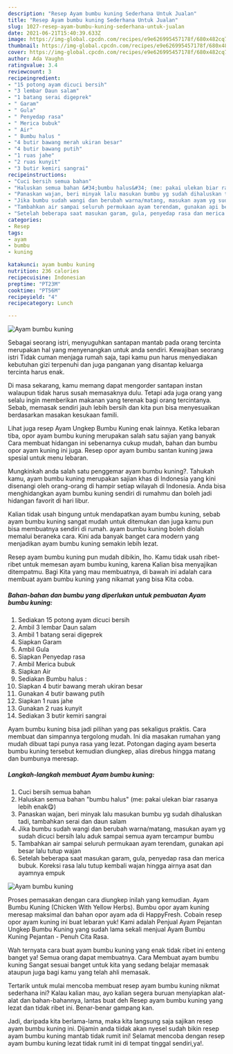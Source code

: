 ```yaml
---
description: "Resep Ayam bumbu kuning Sederhana Untuk Jualan"
title: "Resep Ayam bumbu kuning Sederhana Untuk Jualan"
slug: 1027-resep-ayam-bumbu-kuning-sederhana-untuk-jualan
date: 2021-06-21T15:40:39.633Z
image: https://img-global.cpcdn.com/recipes/e9e626995457178f/680x482cq70/ayam-bumbu-kuning-foto-resep-utama.jpg
thumbnail: https://img-global.cpcdn.com/recipes/e9e626995457178f/680x482cq70/ayam-bumbu-kuning-foto-resep-utama.jpg
cover: https://img-global.cpcdn.com/recipes/e9e626995457178f/680x482cq70/ayam-bumbu-kuning-foto-resep-utama.jpg
author: Ada Vaughn
ratingvalue: 3.4
reviewcount: 3
recipeingredient:
- "15 potong ayam dicuci bersih"
- "3 lembar Daun salam"
- "1 batang serai digeprek"
- " Garam"
- " Gula"
- " Penyedap rasa"
- " Merica bubuk"
- " Air"
- " Bumbu halus "
- "4 butir bawang merah ukiran besar"
- "4 butir bawang putih"
- "1 ruas jahe"
- "2 ruas kunyit"
- "3 butir kemiri sangrai"
recipeinstructions:
- "Cuci bersih semua bahan"
- "Haluskan semua bahan &#34;bumbu halus&#34; (me: pakai ulekan biar rasanya lebih enak😋)"
- "Panaskan wajan, beri minyak lalu masukan bumbu yg sudah dihaluskan tadi, tambahkan serai dan daun salam"
- "Jika bumbu sudah wangi dan berubah warna/matang, masukan ayam yg sudah dicuci bersih lalu aduk sampai semua ayam tercampur bumbu"
- "Tambahkan air sampai seluruh permukaan ayam terendam, gunakan api besar lalu tutup wajan"
- "Setelah beberapa saat masukan garam, gula, penyedap rasa dan merica bubuk. Koreksi rasa lalu tutup kembali wajan hingga airnya asat dan ayamnya empuk"
categories:
- Resep
tags:
- ayam
- bumbu
- kuning

katakunci: ayam bumbu kuning 
nutrition: 236 calories
recipecuisine: Indonesian
preptime: "PT23M"
cooktime: "PT56M"
recipeyield: "4"
recipecategory: Lunch

---
```



![Ayam bumbu kuning](https://img-global.cpcdn.com/recipes/e9e626995457178f/680x482cq70/ayam-bumbu-kuning-foto-resep-utama.jpg)

Sebagai seorang istri, menyuguhkan santapan mantab pada orang tercinta merupakan hal yang menyenangkan untuk anda sendiri. Kewajiban seorang istri Tidak cuman menjaga rumah saja, tapi kamu pun harus menyediakan kebutuhan gizi terpenuhi dan juga panganan yang disantap keluarga tercinta harus enak.

Di masa  sekarang, kamu memang dapat mengorder santapan instan walaupun tidak harus susah memasaknya dulu. Tetapi ada juga orang yang selalu ingin memberikan makanan yang terenak bagi orang tercintanya. Sebab, memasak sendiri jauh lebih bersih dan kita pun bisa menyesuaikan berdasarkan masakan kesukaan famili. 

Lihat juga resep Ayam Ungkep Bumbu Kuning enak lainnya. Ketika lebaran tiba, opor ayam bumbu kuning merupakan salah satu sajian yang banyak Cara membuat hidangan ini sebenarnya cukup mudah, bahan dan bumbu opor ayam kuning ini juga. Resep opor ayam bumbu santan kuning jawa spesial untuk menu lebaran.

Mungkinkah anda salah satu penggemar ayam bumbu kuning?. Tahukah kamu, ayam bumbu kuning merupakan sajian khas di Indonesia yang kini disenangi oleh orang-orang di hampir setiap wilayah di Indonesia. Anda bisa menghidangkan ayam bumbu kuning sendiri di rumahmu dan boleh jadi hidangan favorit di hari libur.

Kalian tidak usah bingung untuk mendapatkan ayam bumbu kuning, sebab ayam bumbu kuning sangat mudah untuk ditemukan dan juga kamu pun bisa membuatnya sendiri di rumah. ayam bumbu kuning boleh diolah memalui beraneka cara. Kini ada banyak banget cara modern yang menjadikan ayam bumbu kuning semakin lebih lezat.

Resep ayam bumbu kuning pun mudah dibikin, lho. Kamu tidak usah ribet-ribet untuk memesan ayam bumbu kuning, karena Kalian bisa menyajikan ditempatmu. Bagi Kita yang mau membuatnya, di bawah ini adalah cara membuat ayam bumbu kuning yang nikamat yang bisa Kita coba.

<!--inarticleads1-->

##### Bahan-bahan dan bumbu yang diperlukan untuk pembuatan Ayam bumbu kuning:

1. Sediakan 15 potong ayam dicuci bersih
1. Ambil 3 lembar Daun salam
1. Ambil 1 batang serai digeprek
1. Siapkan  Garam
1. Ambil  Gula
1. Siapkan  Penyedap rasa
1. Ambil  Merica bubuk
1. Siapkan  Air
1. Sediakan  Bumbu halus :
1. Siapkan 4 butir bawang merah ukiran besar
1. Gunakan 4 butir bawang putih
1. Siapkan 1 ruas jahe
1. Gunakan 2 ruas kunyit
1. Sediakan 3 butir kemiri sangrai


Ayam bumbu kuning bisa jadi pilihan yang pas sekaligus praktis. Cara membuat dan simpannya tergolong mudah. Ini dia masakan rumahan yang mudah dibuat tapi punya rasa yang lezat. Potongan daging ayam beserta bumbu kuning tersebut kemudian diungkep, alias direbus hingga matang dan bumbunya meresap. 

<!--inarticleads2-->

##### Langkah-langkah membuat Ayam bumbu kuning:

1. Cuci bersih semua bahan
1. Haluskan semua bahan &#34;bumbu halus&#34; (me: pakai ulekan biar rasanya lebih enak😋)
1. Panaskan wajan, beri minyak lalu masukan bumbu yg sudah dihaluskan tadi, tambahkan serai dan daun salam
1. Jika bumbu sudah wangi dan berubah warna/matang, masukan ayam yg sudah dicuci bersih lalu aduk sampai semua ayam tercampur bumbu
1. Tambahkan air sampai seluruh permukaan ayam terendam, gunakan api besar lalu tutup wajan
1. Setelah beberapa saat masukan garam, gula, penyedap rasa dan merica bubuk. Koreksi rasa lalu tutup kembali wajan hingga airnya asat dan ayamnya empuk
<img src="//assets-global.cpcdn.com/assets/icons/button_play-2c75c40dde080a61004c1f40b05d8f140eaff45d7e9e6481dc71c63d2e7c4909.png" alt="Ayam bumbu kuning">

Proses pemasakan dengan cara diungkep inilah yang kemudian. Ayam Bumbu Kuning (Chicken With Yellow Herbs). Bumbu opor ayam kuning meresap maksimal dan bahan opor ayam ada di HappyFresh. Cobain resep opor ayam kuning ini buat lebaran yuk! Kami adalah Penjual Ayam Pejantan Ungkep Bumbu Kuning yang sudah lama sekali menjual Ayam Bumbu Kuning Pejantan - Penuh Cita Rasa. 

Wah ternyata cara buat ayam bumbu kuning yang enak tidak ribet ini enteng banget ya! Semua orang dapat membuatnya. Cara Membuat ayam bumbu kuning Sangat sesuai banget untuk kita yang sedang belajar memasak ataupun juga bagi kamu yang telah ahli memasak.

Tertarik untuk mulai mencoba membuat resep ayam bumbu kuning nikmat sederhana ini? Kalau kalian mau, ayo kalian segera buruan menyiapkan alat-alat dan bahan-bahannya, lantas buat deh Resep ayam bumbu kuning yang lezat dan tidak ribet ini. Benar-benar gampang kan. 

Jadi, daripada kita berlama-lama, maka kita langsung saja sajikan resep ayam bumbu kuning ini. Dijamin anda tiidak akan nyesel sudah bikin resep ayam bumbu kuning mantab tidak rumit ini! Selamat mencoba dengan resep ayam bumbu kuning lezat tidak rumit ini di tempat tinggal sendiri,ya!.

